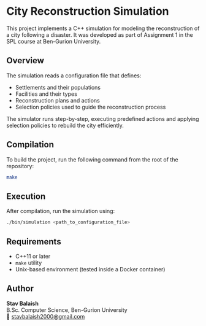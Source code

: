 # City Reconstruction Simulation

This project implements a C++ simulation for modeling the reconstruction of a city following a disaster. It was developed as part of Assignment 1 in the SPL course at Ben-Gurion University.

## Overview

The simulation reads a configuration file that defines:
- Settlements and their populations
- Facilities and their types
- Reconstruction plans and actions
- Selection policies used to guide the reconstruction process

The simulator runs step-by-step, executing predefined actions and applying selection policies to rebuild the city efficiently.

## Compilation

To build the project, run the following command from the root of the repository:

```bash
make
```

## Execution

After compilation, run the simulation using:

```bash
./bin/simulation <path_to_configuration_file>
```

## Requirements

- C++11 or later
- `make` utility
- Unix-based environment (tested inside a Docker container)

## Author

**Stav Balaish**  
B.Sc. Computer Science, Ben-Gurion University  
📧 stavbalaish2000@gmail.com